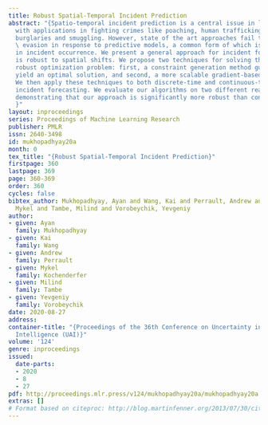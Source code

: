 ```yaml
---
title: Robust Spatial-Temporal Incident Prediction
abstract: "{Spatio-temporal incident prediction is a central issue in law enforcement,
  with applications in fighting crimes like poaching, human trafficking, illegal fishing,
  burglaries and smuggling. However, state of the art approaches fail to account for
  \ evasion in response to predictive models, a common form of which is spatial shift
  in incident occurrence. We present a general approach for incident forecasting that
  is robust to spatial shifts. We propose two techniques for solving the resulting
  robust optimization problem: first, a constraint generation method guaranteed to
  yield an optimal solution, and second, a more scalable gradient-based approach.
  We then apply these techniques to both discrete-time and continuous-time robust
  incident forecasting. We evaluate our algorithms on two different real-world datasets,
  demonstrating that our approach is significantly more robust than conventional methods.
  }"
layout: inproceedings
series: Proceedings of Machine Learning Research
publisher: PMLR
issn: 2640-3498
id: mukhopadhyay20a
month: 0
tex_title: "{Robust Spatial-Temporal Incident Prediction}"
firstpage: 360
lastpage: 369
page: 360-369
order: 360
cycles: false
bibtex_author: Mukhopadhyay, Ayan and Wang, Kai and Perrault, Andrew and Kochenderfer,
  Mykel and Tambe, Milind and Vorobeychik, Yevgeniy
author:
- given: Ayan
  family: Mukhopadhyay
- given: Kai
  family: Wang
- given: Andrew
  family: Perrault
- given: Mykel
  family: Kochenderfer
- given: Milind
  family: Tambe
- given: Yevgeniy
  family: Vorobeychik
date: 2020-08-27
address: 
container-title: "{Proceedings of the 36th Conference on Uncertainty in Artificial
  Intelligence (UAI)}"
volume: '124'
genre: inproceedings
issued:
  date-parts:
  - 2020
  - 8
  - 27
pdf: http://proceedings.mlr.press/v124/mukhopadhyay20a/mukhopadhyay20a.pdf
extras: []
# Format based on citeproc: http://blog.martinfenner.org/2013/07/30/citeproc-yaml-for-bibliographies/
---
```

